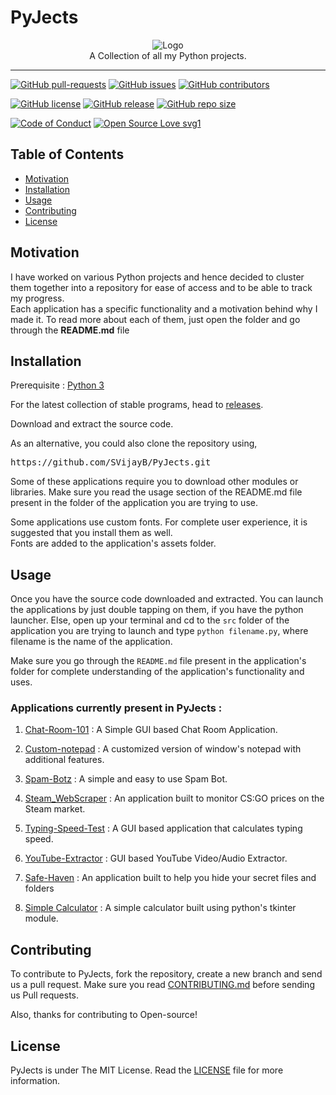 # PyJects

<p align="center">
    <img src="https://i.ibb.co/2Yt92hj/Logo.png" alt="Logo" border="0">
    <br>A Collection of all my Python projects.
</p>

---

[![GitHub pull-requests](https://img.shields.io/github/issues-pr/SVijayB/PyJects.svg)](https://github.com/SVijayB/PyJects/pulls)
[![GitHub issues](https://img.shields.io/github/issues/SVijayB/PyJects.svg)](https://github.com/SVijayB/PyJects/issues)
[![GitHub contributors](https://img.shields.io/github/contributors/SVijayB/PyJects.svg)](https://github.com/SVijayB/PyJects/graphs/contributors)

[![GitHub license](https://img.shields.io/github/license/SVijayB/PyJects.svg)](https://github.com/SVijayB/PyJects/blob/master/LICENSE)
[![GitHub release](https://img.shields.io/github/release/SVijayB/PyJects.svg)](https://github.com/SVijayB/PyJects/releases)
[![GitHub repo size](https://img.shields.io/github/repo-size/svijayb/PyJects)](https://github.com/SVijayB/PyJects)

[![Code of Conduct](https://img.shields.io/badge/code%20of-conduct-ff69b4.svg?style=flat)](https://github.com/SVijayB/PyJects/blob/master/.github/CODE_OF_CONDUCT.md)
[![Open Source Love svg1](https://badges.frapsoft.com/os/v1/open-source.svg?v=103)](https://github.com/SVijayB/PyJects/blob/master/.github/CONTRIBUTING.md)

## Table of Contents

- [Motivation](#Motivation)
- [Installation](#Installation)
- [Usage](#Usage)
- [Contributing](#Contributing)
- [License](#License)

## Motivation

I have worked on various Python projects and hence decided to cluster them together into a repository for ease of access and to be able to track my progress. <br>
Each application has a specific functionality and a motivation behind why I made it. To read more about each of them, just open the folder and go through the **README.md** file

## Installation

Prerequisite : [Python 3](https://www.python.org/downloads/)

For the latest collection of stable programs, head to [releases](https://github.com/SVijayB/PyJects/releases).

Download and extract the source code.

As an alternative, you could also clone the repository using,

<pre>
https://github.com/SVijayB/PyJects.git
</pre>

Some of these applications require you to download other modules or libraries. Make sure you read the usage section of the README.md file present in the folder of the application you are trying to use. 

Some applications use custom fonts. For complete user experience, it is suggested that you install them as well. <br>
Fonts are added to the application's assets folder.

## Usage

Once you have the source code downloaded and extracted. You can launch the applications by just double tapping on them, if you have the python launcher. Else, open up your terminal and cd to the `src` folder of the application you are trying to launch and type `python filename.py`, where filename is the name of the application.

Make sure you go through the `README.md` file present in the application's folder for complete understanding of the application's functionality and uses.

### Applications currently present in PyJects : 

1. [Chat-Room-101](https://github.com/SVijayB/PyJects/tree/master/Chat-Room-101) : A Simple GUI based Chat Room Application.

2. [Custom-notepad](https://github.com/SVijayB/PyJects/tree/master/Custom-notepad) : A customized version of window's notepad with additional features.

3. [Spam-Botz](https://github.com/SVijayB/PyJects/tree/master/Spam-Botz) : A simple and easy to use Spam Bot.

4. [Steam_WebScraper](https://github.com/SVijayB/PyJects/tree/master/Steam_WebScraper) : An application built to monitor CS:GO prices on the Steam market.

5. [Typing-Speed-Test](https://github.com/SVijayB/PyJects/tree/master/Typing-Speed-Test) : A GUI based application that calculates typing speed.

6. [YouTube-Extractor](https://github.com/SVijayB/PyJects/tree/master/YouTube-Extractor) : GUI based YouTube Video/Audio Extractor.

7. [Safe-Haven](https://github.com/SVijayB/PyJects/tree/master/Safe-Haven) : An application built to help you hide your secret files and folders

8. [Simple Calculator](https://github.com/SVijayB/PyJects/tree/master/Simple-Calculator) : A simple calculator built using python's tkinter module.

## Contributing 

To contribute to PyJects, fork the repository, create a new branch and send us a pull request. Make sure you read [CONTRIBUTING.md](https://github.com/SVijayB/PyJects/blob/master/.github/CONTRIBUTING.md) before sending us Pull requests. 

Also, thanks for contributing to Open-source!

## License 

PyJects is under The MIT License. Read the [LICENSE](https://github.com/SVijayB/PyJects/blob/master/LICENSE) file for more information.